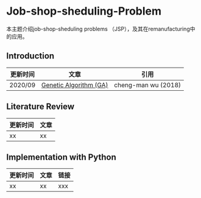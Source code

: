 # Job-shop-sheduling-Problem
本主题介绍job-shop-sheduling problems （JSP），及其在remanufacturing中的应用。
## Introduction
| 更新时间| 文章 | 引用 |
| --- | --- | --- |
| 2020/09 | [Genetic Algorithm (GA)](https://github.com/wurmen/Genetic-Algorithm-for-Job-Shop-Scheduling-and-NSGA-II/blob/master/introduction/GA/GA.md) |cheng-man wu (2018)|
## Literature Review
| 更新时间| 文章 |
| --- | --- |
| xx | xx |
## Implementation with Python
| 更新时间| 文章 | 链接 |
| --- | --- | --- |
| xx | xx | xxx|
